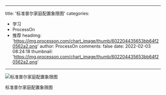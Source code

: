 
---
title: '标准普尔家庭配置象限图'
categories: 
 - 学习
 - ProcessOn
 - 推荐
headimg: 'https://img.processon.com/chart_image/thumb/602204435653bb64f20562a2.png'
author: ProcessOn
comments: false
date: 2022-02-03 08:24:18
thumbnail: 'https://img.processon.com/chart_image/thumb/602204435653bb64f20562a2.png'
---

<div>   
<img class="thumb" alt="标准普尔家庭配置象限图" src="https://img.processon.com/chart_image/thumb/602204435653bb64f20562a2.png" referrerpolicy="no-referrer">
<p>标准普尔家庭配置象限图</p>  
</div>
            